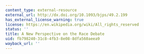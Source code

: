 ```yaml
---
content_type: external-resource
external_url: http://dx.doi.org/10.1093/bjps/49.2.199
has_external_license_warning: true
license: https://en.wikipedia.org/wiki/All_rights_reserved
status: ''
title: A New Perspective on the Race Debate
uid: fb798240-31c8-4fb3-8e08-8dfa560aeea9
wayback_url: ''
---
```

